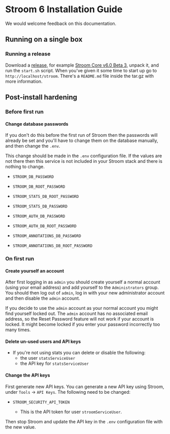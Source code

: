 # Stroom 6 Installation Guide

We would welcome feedback on this documentation.

## Running on a single box

### Running a release

Download a [release](https://github.com/gchq/stroom-resources/releases), for example [Stroom Core v6.0 Beta 3](https://github.com/gchq/stroom-resources/releases/download/stroom_core-v6.0-beta.3/stroom_core_v6.0-beta.3.tar.gz), unpack it, and run the `start.sh` script. When you've given it some time to start up go to `http://localhost/stroom`. There's a `README.md` file inside the tar.gz with more information.

## Post-install hardening

### Before first run

#### Change database passwords

If you don't do this before the first run of Stroom then the passwords will already be set and you'll have to change them on the database manually, and then change the `.env`.

This change should be made in the `.env` configuration file. If the values are not there then this service is not included in your Stroom stack and there is nothing to change.

- `STROOM_DB_PASSWORD`
- `STROOM_DB_ROOT_PASSWORD`

- `STROOM_STATS_DB_ROOT_PASSWORD`
- `STROOM_STATS_DB_PASSWORD`

- `STROOM_AUTH_DB_PASSWORD`
- `STROOM_AUTH_DB_ROOT_PASSWORD`

- `STROOM_ANNOTATIONS_DB_PASSWORD`
- `STROOM_ANNOTATIONS_DB_ROOT_PASSWORD`

### On first run

#### Create yourself an account

After first logging in as `admin` you should create yourself a normal account (using your email address) and add yourself to the `Administrators` group. You should then log out of `admin`, log in with your new administrator account and then disable the `admin` account. 

If you decide to use the `admin` account as your normal account you might find yourself locked out. The `admin` account has no associated email address, so the Reset Password feature will not work if your account is locked. It might become locked if you enter your password incorrectly too many times.

#### Delete un-used users and API keys

- If you're not using stats you can delete or disable the following:
  - the user `statsServiceUser`
  - the API key for `statsServiceUser`

#### Change the API keys

First generate new API keys. You can generate a new API key using Stroom, under `Tools` -> `API Keys`. The following need to be changed:

- `STROOM_SECURITY_API_TOKEN`

  - This is the API token for user `stroomServiceUser`.

Then stop Stroom and update the API key in the `.env` configuration file with the new value.
